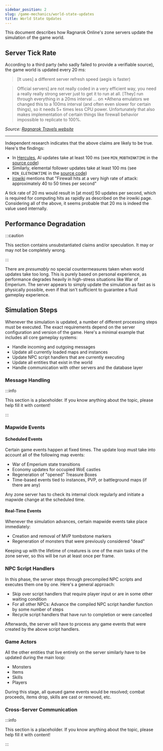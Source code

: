 ```yaml
---
sidebar_position: 2
slug: /game-mechanics/world-state-updates
title: World State Updates
---
```


This document describes how Ragnarok Online's zone servers update the simulation of the game world.

## Server Tick Rate

According to a third party (who sadly failed to provide a verifiable source), the game world is updated every 20 ms:

> [It uses] a different server refresh speed (aegis is faster)

> Official servers] are not really coded in a very efficient way, you need a really really strong server just to get it to run at all. [They] run through everything in a 20ms interval ... on \*Athena emulators we changed this to a 100ms interval (and often even slower for certain things), so it needs 5+ times less CPU power. Unfortunately that also makes implementation of certain things like firewall behavior impossible to replicate to 100%.

_Source: [Ragnarok Travels website](https://www.ragnaroktravels.com/emulators)_

---

Independent research indicates that the above claims are likely to be true. Here's the findings:

- In [Hercules](https://github.com/HerculesWS/Hercules), AI updates take at least 100 ms (see `MIN_MOBTHINKTIME` in the [source code](https://github.com/HerculesWS/Hercules/search?q=MIN_MOBTHINKTIME))
- Similarly, elemental follower updates take at least 100 ms (see `MIN_ELETHINKTIME` in the [source code](https://github.com/HerculesWS/Hercules/search?q=MIN_ELETHINKTIME))
- [irowiki](https://irowiki.org/classic/Fire_Wall) mentions that "Firewall hits at a very high rate of attack: approximately 40 to 50 times per second"

A tick rate of 20 ms would result in [at most] 50 updates per second, which is required for computing hits as rapidly as described on the irowiki page. Considering all of the above, it seems probable that 20 ms is indeed the value used internally.

## Performance Degradation

:::caution

This section contains unsubstantiated claims and/or speculation. It may or may not be completely wrong.

:::

There are _presumably_ no special countermeasures taken when world updates take too long. This is purely based on personal experience, as performance degrades heavily in high-stress situations like War of Emperium. The server appears to simply update the simulation as fast as is physically possible, even if that isn't sufficient to guarantee a fluid gameplay experience.

## Simulation Steps

Whenever the simulation is updated, a number of different processing steps must be executed. The exact requirements depend on the server configuration and version of the game. Here's a minimal example that includes all core gameplay systems:

- Handle incoming and outgoing messages
- Update all currently loaded maps and instances
- Update NPC script handlers that are currently executing
- Update all entities that exist in the world
- Handle communication with other servers and the database layer

### Message Handling

:::info

This section is a placeholder. If you know anything about the topic, please help fill it with content!

:::

### Mapwide Events

#### Scheduled Events

Certain game events happen at fixed times. The update loop must take into account all of the following map events:

- War of Emperium state transitions
- Economy updates for occupied WoE castles
- Regeneration of "opened" Treasure Boxes
- Time-based events tied to instances, PVP, or battleground maps (if there are any)

Any zone server has to check its internal clock regularly and initiate a mapwide change at the scheduled time.

#### Real-Time Events

Whenever the simulation advances, certain mapwide events take place immediately:

- Creation and removal of MVP tombstone markers
- Regeneration of monsters that were previously considered "dead"

Keeping up with the lifetime of creatures is one of the main tasks of the zone server, so this will be run at least once per frame.

### NPC Script Handlers

In this phase, the server steps through precompiled NPC scripts and executes them one by one. Here's a general approach:

- Skip over script handlers that require player input or are in some other waiting condition
- For all other NPCs: Advance the compiled NPC script handler function by some number of steps
- Recycle script handlers that have run to completion or were cancelled

Afterwards, the server will have to process any game events that were created by the above script handlers.

### Game Actors

All the other entities that live entirely on the server similarly have to be updated during the main loop:

- Monsters
- Items
- Skills
- Players

During this stage, all queued game events would be resolved; combat proceeds, items drop, skills are cast or removed, etc.

### Cross-Server Communication

:::info

This section is a placeholder. If you know anything about the topic, please help fill it with content!

:::
